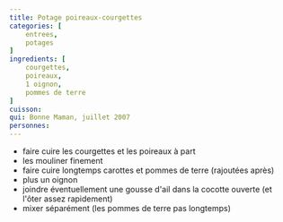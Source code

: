 ```yaml
---
title: Potage poireaux-courgettes
categories: [
    entrees,
    potages
]
ingredients: [
    courgettes,
    poireaux,
    1 oignon,
    pommes de terre
]
cuisson: 
qui: Bonne Maman, juillet 2007
personnes: 
---
```


* faire cuire les courgettes et les poireaux à part
* les mouliner finement
* faire cuire longtemps carottes et pommes de terre (rajoutées après)
* plus un oignon
* joindre éventuellement une gousse d'ail dans la cocotte ouverte (et l'ôter assez rapidement)
* mixer séparément (les pommes de terre pas longtemps)